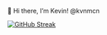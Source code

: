  👋 Hi there, I’m Kevin! @kvnmcn
 
[![GitHub Streak](https://streak-stats.demolab.com?user=kvnmcn&theme=github-dark&hide_border=true&hide_total_contributions=true)](https://git.io/streak-stats)

<!---
kvnmcn/kvnmcn is a ✨ special ✨ repository because its `README.md` (this file) appears on your GitHub profile.
You can click the Preview link to take a look at your changes.
--->
